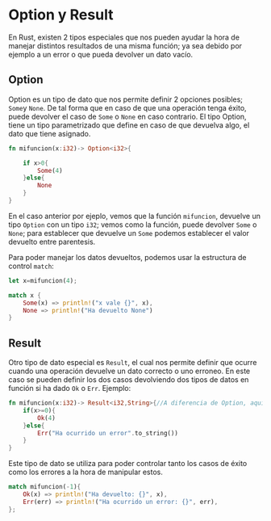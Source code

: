 # Option y Result

En Rust, existen 2 tipos especiales que nos pueden ayudar la hora de manejar distintos resultados de una misma función; ya sea debido por ejemplo a un error o que pueda devolver un dato vacío.

## Option

Option es un tipo de dato que nos permite definir 2 opciones posibles; ```Some```y ```None```. De tal forma que en caso de que una operación tenga éxito, puede devolver el caso de ```Some``` o ```None``` en caso contrario. El tipo Option, tiene un tipo parametrizado que define en caso de que devuelva algo, el dato que tiene asignado.

```rust
fn mifuncion(x:i32)-> Option<i32>{

    if x>0{
        Some(4)
    }else{
        None
    }
}
```

En el caso anterior por ejeplo, vemos que la función ```mifuncion```, devuelve un tipo ```Option``` con un tipo ```i32```; vemos como la función, puede devolver ```Some``` o ```None```; para establecer que devuelve un ```Some``` podemos establecer el valor devuelto entre parentesis.

Para poder manejar los datos devueltos, podemos usar la estructura de control ```match```:

```rust
let x=mifuncion(4);

match x {
    Some(x) => println!("x vale {}", x),
    None => println!("Ha devuelto None")
}
```


## Result

Otro tipo de dato especial es ```Result```, el cual nos permite definir que ocurre cuando una operación devuelve un dato correcto o uno erroneo. En este caso se pueden definir los dos casos devolviendo dos tipos de datos en función si ha dado ```Ok``` o ```Err```. Ejemplo:

```rust
fn mifuncion(x:i32)-> Result<i32,String>{//A diferencia de Option, aquí hay dos tipos parametrizados; uno para OK y otro para Err.
    if(x>=0){
        Ok(4)
    }else{
        Err("Ha ocurrido un error".to_string())
    }
}
```

Este tipo de dato se utiliza para poder controlar tanto los casos de éxito como los errores a la hora de manipular estos.

```rust
match mifuncion(-1){
    Ok(x) => println!("Ha devuelto: {}", x),
    Err(err) => println!("Ha ocurrido un error: {}", err),
};
```